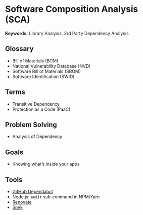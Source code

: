 # Software Composition Analysis (SCA)

<!--
https://github.com/guacsec/guac

https://blog.convisoappsec.com/software-bill-of-materials-sbom-pque-e-e-como-funciona/
-->

**Keywords:** Library Analysis, 3rd Party Dependency Analysis

## Glossary

- Bill of Materials (BOM)
- National Vulnerability Database (NVD)
- Software Bill of Materials (SBOM)
- Software Identification (SWID)

<!--
ISO/IEC 19770-2/2015
-->

## Terms

- Transitive Dependency
- Protection as a Code (PaaC)

## Problem Solving

- Analysis of Dependency

## Goals

- Knowing what’s inside your apps

## Tools

- [GitHub Dependabot](/github/dependabot.md)
- Node.js: `audit` sub-command in NPM/Yarn
- [Renovate](/renovate.md)
- [Snyk](/snyk.md)
